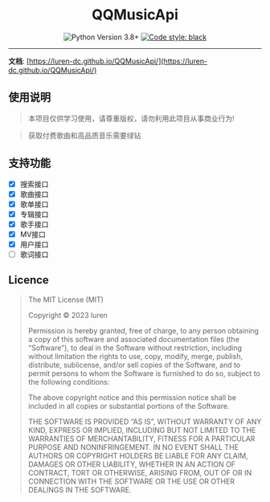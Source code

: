 <div align="center">
    <h1> QQMusicApi </h1>

![Python Version 3.8+](https://img.shields.io/badge/Python-3.8%2B-blue)
[![Code style: black](https://img.shields.io/badge/code%20style-black-000000.svg)](https://github.com/psf/black)

</div>

---

**文档**: [https://luren-dc.github.io/QQMusicApi/](https://luren-dc.github.io/QQMusicApi/)

## 使用说明

> 本项目仅供学习使用，请尊重版权，请勿利用此项目从事商业行为!

> 获取付费歌曲和高品质音乐需要绿钻

## 支持功能

- [x] 搜索接口
- [x] 歌曲接口
- [x] 歌单接口
- [x] 专辑接口
- [x] 歌手接口
- [x] MV接口
- [x] 用户接口
- [ ] 歌词接口

## Licence

> The MIT License (MIT)
>
> Copyright © 2023 luren
>
> Permission is hereby granted, free of charge, to any person obtaining a copy of this software and associated documentation files (the “Software”), to deal in the Software without restriction, including without limitation the rights to use, copy, modify, merge, publish, distribute, sublicense, and/or sell copies of the Software, and to permit persons to whom the Software is furnished to do so, subject to the following conditions:
>
> The above copyright notice and this permission notice shall be included in all copies or substantial portions of the Software.
>
> THE SOFTWARE IS PROVIDED “AS IS”, WITHOUT WARRANTY OF ANY KIND, EXPRESS OR IMPLIED, INCLUDING BUT NOT LIMITED TO THE WARRANTIES OF MERCHANTABILITY, FITNESS FOR A PARTICULAR PURPOSE AND NONINFRINGEMENT. IN NO EVENT SHALL THE AUTHORS OR COPYRIGHT HOLDERS BE LIABLE FOR ANY CLAIM, DAMAGES OR OTHER LIABILITY, WHETHER IN AN ACTION OF CONTRACT, TORT OR OTHERWISE, ARISING FROM, OUT OF OR IN CONNECTION WITH THE SOFTWARE OR THE USE OR OTHER DEALINGS IN THE SOFTWARE.
